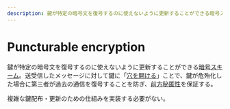 ```yaml
---
description: 鍵が特定の暗号文を復号するのに使えないように更新することができる暗号スキーム。送受信したメッセージに対して鍵に「穴を開ける」ことで、鍵が危殆化した場合に第三者が過去の通信を復号することを防ぎ、前方秘匿性を保証する。
---
```


# Puncturable encryption

鍵が特定の暗号文を復号するのに使えないように更新することができる[暗号スキーム](https://ja.wikipedia.org/wiki/暗号理論#用語)。送受信したメッセージに対して鍵に「[穴を開ける](https://eow.alc.co.jp/search?q=puncture)」ことで、鍵が危殆化した場合に第三者が過去の通信を復号することを防ぎ、[前方秘匿性](https://ja.wikipedia.org/wiki/Forward_secrecy)を保証する。

複雑な鍵配布・更新のための仕組みを実装する必要がない。
